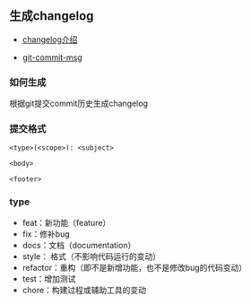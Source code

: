## 生成changelog

- [changelog介绍](http://www.ruanyifeng.com/blog/2016/01/commit_message_change_log.html)

- [git-commit-msg](http://karma-runner.github.io/5.2/dev/git-commit-msg.html)

### 如何生成

  根据git提交commit历史生成changelog
  
### 提交格式
```doc
<type>(<scope>): <subject>

<body>

<footer>
```

### type

- feat：新功能（feature）
- fix：修补bug
- docs：文档（documentation）
- style： 格式（不影响代码运行的变动）
- refactor：重构（即不是新增功能，也不是修改bug的代码变动）
- test：增加测试
- chore：构建过程或辅助工具的变动

